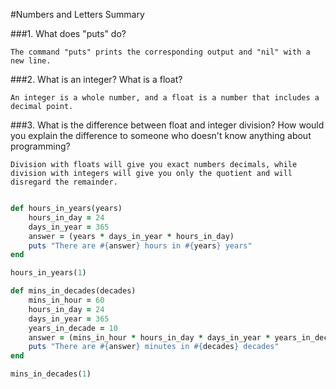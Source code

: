 #Numbers and Letters Summary

###1. What does "puts" do?
	
	The command "puts" prints the corresponding output and "nil" with a new line.  

###2. What is an integer?  What is a float?

	An integer is a whole number, and a float is a number that includes a decimal point.

###3. What is the difference between float and integer division?  How would you explain the difference to someone who doesn't know anything about programming?

	Division with floats will give you exact numbers decimals, while division with integers will give you only the quotient and will disregard the remainder.  

```ruby

def hours_in_years(years)
	hours_in_day = 24
	days_in_year = 365
	answer = (years * days_in_year * hours_in_day)
	puts "There are #{answer} hours in #{years} years"
end

hours_in_years(1)

def mins_in_decades(decades)
	mins_in_hour = 60
	hours_in_day = 24
	days_in_year = 365
	years_in_decade = 10
	answer = (mins_in_hour * hours_in_day * days_in_year * years_in_decade * decades)
	puts "There are #{answer} minutes in #{decades} decades"
end

mins_in_decades(1)

```